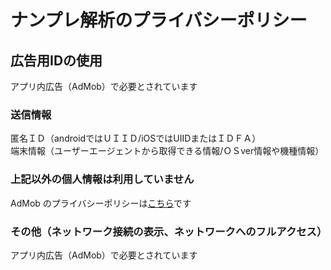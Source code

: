 # ナンプレ解析のプライバシーポリシー

## 広告用IDの使用
アプリ内広告（AdMob）で必要とされています

### 送信情報
匿名ＩＤ（androidではＵＩＩＤ/iOSではUIIDまたはＩＤＦＡ）  
端末情報（ユーザーエージェントから取得できる情報/ＯＳver情報や機種情報）

### 上記以外の個人情報は利用していません
AdMob のプライバシーポリシーは[こちら](https://policies.google.com/privacy?hl=ja)です  

### その他（ネットワーク接続の表示、ネットワークへのフルアクセス）  
アプリ内広告（AdMob）で必要とされています
